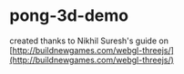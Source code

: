 # pong-3d-demo
created thanks to Nikhil Suresh's guide on [http://buildnewgames.com/webgl-threejs/](http://buildnewgames.com/webgl-threejs/)
